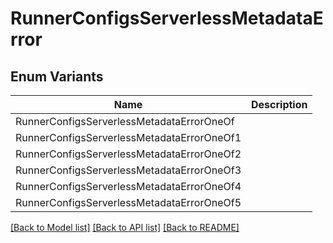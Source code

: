 # RunnerConfigsServerlessMetadataError

## Enum Variants

| Name | Description |
|---- | -----|
| RunnerConfigsServerlessMetadataErrorOneOf |  |
| RunnerConfigsServerlessMetadataErrorOneOf1 |  |
| RunnerConfigsServerlessMetadataErrorOneOf2 |  |
| RunnerConfigsServerlessMetadataErrorOneOf3 |  |
| RunnerConfigsServerlessMetadataErrorOneOf4 |  |
| RunnerConfigsServerlessMetadataErrorOneOf5 |  |

[[Back to Model list]](../README.md#documentation-for-models) [[Back to API list]](../README.md#documentation-for-api-endpoints) [[Back to README]](../README.md)


